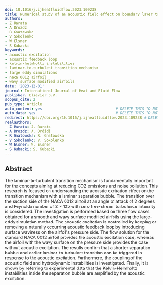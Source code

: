 ```yaml
---
doi: 10.1016/j.ijheatfluidflow.2023.109238
title: Numerical study of an acoustic field effect on boundary layer transition mechanism
authors:
- Z Rarata
- A Drozdz
- R Gnatowska
- V Sokolenko
- W Elsner
- S Kubacki
keywords:
- acoustic excitation
- acoustic feedback loop
- kelvin-helmholtz instabilities
- laminar-to-turbulent transition mechanism
- large eddy simulations
- naca 0012 airfoil
- wavy surface modified airfoils
date: '2023-12-01'
journal: International Journal of Heat and Fluid Flow
publisher: Elsevier B.V.
scopus_cite: 2
pub_type: Article
auto_content: yes                                  # DELETE THIS TO NOT AUTO GENERATE CONTENT
auto_data: yes                                     # DELETE THIS TO NOT AUTO GENERATE METADATA
redirect: https://doi.org/10.1016/j.ijheatfluidflow.2023.109238 # DELETE THIS TO NOT REDIRECT
realauthors:
- Z Rarata: Z. Rarata
- A Drozdz: A. Dróżdż
- R Gnatowska: R. Gnatowska
- V Sokolenko: V. Sokolenko
- W Elsner: W. Elsner
- S Kubacki: S. Kubacki
---
```



## Abstract
The laminar-to-turbulent transition mechanism is fundamentally important for the concepts aiming at reducing CO2 emissions and noise pollution. This research is focused on understanding the acoustic excitation effect on the transition mechanism with a laminar separation bubble. The transition over the suction side of the NACA 0012 airfoil at an angle of attack of 2 degrees and Reynolds number of 2 × 105 with zero free-stream turbulence intensity is considered. The investigation is performed based on three flow cases obtained for a smooth and wavy surface modified airfoils using the large-eddy simulation method. The acoustic excitation is controlled by keeping or removing a naturally occurring acoustic feedback loop by introducing surface waviness on the airfoil's pressure side. The flow solution for the standard NACA 0012 airfoil provides the acoustic excitation case, whereas the airfoil with the wavy surface on the pressure side provides the case without acoustic excitation. The results confirm that a shorter separation bubble and earlier laminar-to-turbulent transition can be triggered in response to the acoustic excitation. Furthermore, the coupling of the acoustic field and hydrodynamic instabilities is investigated. Finally, it is shown by referring to experimental data that the Kelvin-Helmholtz instabilities inside the separation bubble are amplified by the acoustic excitation.
